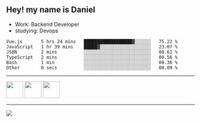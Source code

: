 ## Hey! my name is Daniel

- Work: Backend Developer
- studying: Devops

<!--START_SECTION:waka-->

```text
Vue.js       5 hrs 24 mins   ██████████████████▓░░░░░░   75.22 %
JavaScript   1 hr 39 mins    █████▓░░░░░░░░░░░░░░░░░░░   23.07 %
JSON         2 mins          ░░░░░░░░░░░░░░░░░░░░░░░░░   00.61 %
TypeScript   2 mins          ░░░░░░░░░░░░░░░░░░░░░░░░░   00.56 %
Bash         1 min           ░░░░░░░░░░░░░░░░░░░░░░░░░   00.36 %
Other        0 secs          ░░░░░░░░░░░░░░░░░░░░░░░░░   00.09 %
```

<!--END_SECTION:waka-->
    

<hr>
<div>
    <img height="45" src="https://img.icons8.com/color/48/000000/nodejs.png"/>
    <img height="45" src="https://www.vectorlogo.zone/logos/golang/golang-ar21.svg">
    <img height="45" src="https://www.vectorlogo.zone/logos/nestjs/nestjs-icon.svg">
</div>
<hr>
<div>
    <a href="https://www.linkedin.com/in/daniel-lucas-bb7b82193/" target="_blank">
        <img src="https://img.shields.io/badge/LinkedIn-0077B5?style=for-the-badge&logo=linkedin&logoColor=white">
    </a>
</div>

